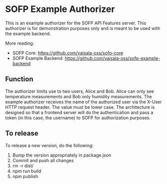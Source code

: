 # SOFP Example Authorizer

This is an example authorizer for the SOFP API Features server. This authorizer is for demonstration purposes only and is meant to be used with the example backend.

More reading:
* SOFP Core: https://github.com/vaisala-oss/sofp-core
* SOFP Example Backend: https://github.com/vaisala-oss/sofp-example-backend

## Function

The authorizer limits use to two users, Alice and Bob. Alice can only see temperature measurements and Bob only humidity measurements. The example authorizer receives the name of the authorized user via the X-User HTTP request header. The value must be lower case. The architecture is designed so that a frontend server will do the authentication and pass a token (in this case, the username) to SOFP for authorization purposes.

## To release

To release a new version, do the following:

1. Bump the version appropriately in package.json
2. Commit and push all changes
3. rm -r dist/
4. npm run build
5. npm publish
